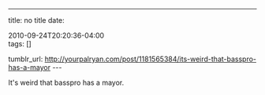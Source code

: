 ---
title: no title
date:

 2010-09-24T20:20:36-04:00  
tags:  []

tumblr_url:
http://yourpalryan.com/post/1181565384/its-weird-that-basspro-has-a-mayor
\-\--

It's weird that basspro has a mayor.
